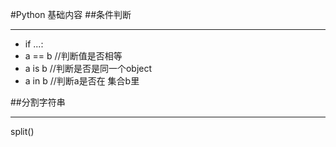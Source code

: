 #Python 基础内容
##条件判断
***
* if ...:
* a == b		//判断值是否相等
* a is b		//判断是否是同一个object
* a in b		//判断a是否在 集合b里

##分割字符串
***
split()